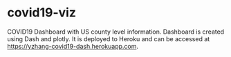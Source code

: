 # covid19-viz
COVID19 Dashboard with US county level information. Dashboard is created using Dash and plotly. It is deployed to Heroku and can be accessed at https://yzhang-covid19-dash.herokuapp.com.
